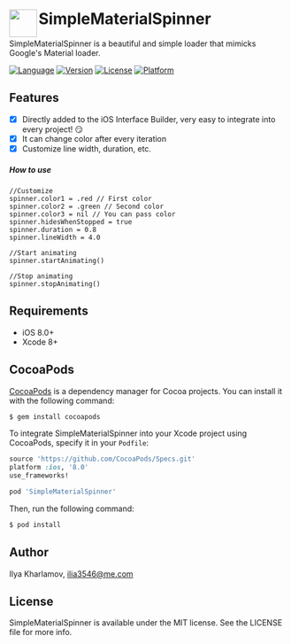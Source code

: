 # SimpleMaterialSpinner <img align="left" height=50 src="https://github.com/ilia3546/SimpleMaterialSpinner/raw/assets/project-icon.gif">
SimpleMaterialSpinner is a beautiful and simple loader that mimicks Google's Material loader.

[![Language](https://img.shields.io/badge/Swift-4-orange.svg)]()
[![Version](https://img.shields.io/cocoapods/v/SimpleMaterialSpinner.svg?style=flat)](https://cocoapods.org/pods/SimpleMaterialSpinner)
[![License](https://img.shields.io/cocoapods/l/SimpleMaterialSpinner.svg?style=flat)](https://cocoapods.org/pods/SimpleMaterialSpinner)
[![Platform](https://img.shields.io/cocoapods/p/SimpleMaterialSpinner.svg?style=flat)](https://cocoapods.org/pods/SimpleMaterialSpinner)

## Features
- [x] Directly added to the iOS Interface Builder, very easy to integrate into every project! 😏
- [x] It can change color after every iteration
- [x] Customize line width, duration, etc.

##### How to use
```
//Customize
spinner.color1 = .red // First color
spinner.color2 = .green // Second color
spinner.color3 = nil // You can pass color
spinner.hidesWhenStopped = true
spinner.duration = 0.8
spinner.lineWidth = 4.0

//Start animating
spinner.startAnimating()

//Stop animating
spinner.stopAnimating()
```

## Requirements
- iOS 8.0+
- Xcode 8+

## CocoaPods

[CocoaPods](http://cocoapods.org) is a dependency manager for Cocoa projects. You can install it with the following command:

```bash
$ gem install cocoapods
```

To integrate SimpleMaterialSpinner into your Xcode project using CocoaPods, specify it in your `Podfile`:

```ruby
source 'https://github.com/CocoaPods/Specs.git'
platform :ios, '8.0'
use_frameworks!

pod 'SimpleMaterialSpinner'
```

Then, run the following command:

```bash
$ pod install
```


## Author

Ilya Kharlamov, ilia3546@me.com

## License

SimpleMaterialSpinner is available under the MIT license. See the LICENSE file for more info.

